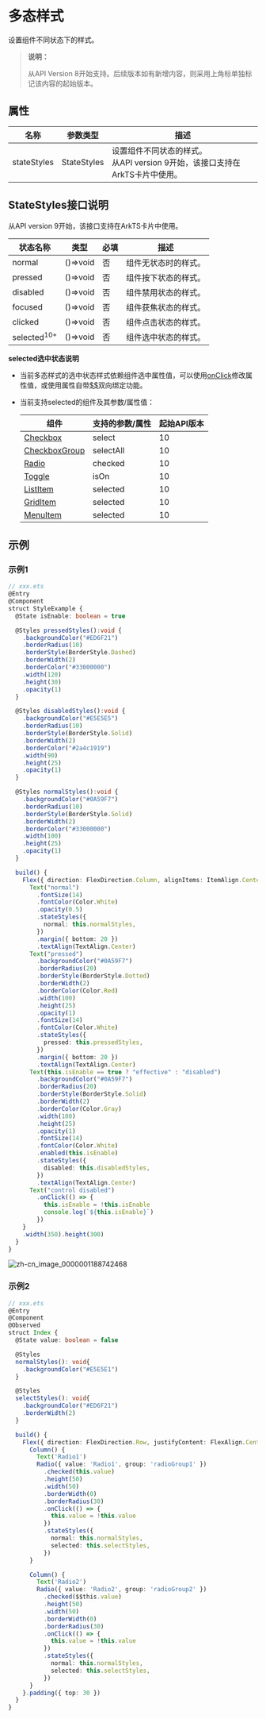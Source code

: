 # 多态样式

设置组件不同状态下的样式。

>  **说明：**
>
>  从API Version 8开始支持。后续版本如有新增内容，则采用上角标单独标记该内容的起始版本。


## 属性

| 名称 | 参数类型 | 描述 |
| -------- | -------- | -------- |
| stateStyles | StateStyles | 设置组件不同状态的样式。<br/>从API version 9开始，该接口支持在ArkTS卡片中使用。 |

## StateStyles接口说明

从API version 9开始，该接口支持在ArkTS卡片中使用。

| 状态名称 | 类型 | 必填 | 描述 |
| -------- | -------- | -------- | -------- |
| normal | ()=&gt;void | 否 | 组件无状态时的样式。 |
| pressed | ()=&gt;void | 否 | 组件按下状态的样式。 |
| disabled | ()=&gt;void | 否 | 组件禁用状态的样式。 |
| focused | ()=&gt;void | 否 | 组件获焦状态的样式。 |
| clicked | ()=&gt;void | 否 | 组件点击状态的样式。 |
| selected<sup>10+</sup> | ()=&gt;void | 否 | 组件选中状态的样式。 |

**selected选中状态说明**

- 当前多态样式的选中状态样式依赖组件选中属性值，可以使用[onClick](ts-universal-events-click.md)修改属性值，或使用属性自带[$$](../../quick-start/arkts-two-way-sync.md)双向绑定功能。

- 当前支持selected的组件及其参数/属性值：

  | 组件                                                         | 支持的参数/属性 | 起始API版本 |
  | ------------------------------------------------------------ | --------------- | ----------- |
  | [Checkbox](ts-basic-components-checkbox.md) | select          | 10          |
  | [CheckboxGroup](ts-basic-components-checkboxgroup.md) | selectAll       | 10          |
  | [Radio](ts-basic-components-radio.md)  | checked         | 10          |
  | [Toggle](ts-basic-components-toggle.md) | isOn            | 10          |
  | [ListItem](ts-container-listitem.md) | selected         | 10          |
  | [GridItem](ts-container-griditem.md) | selected         | 10          |
  | [MenuItem](ts-basic-components-menuitem.md) | selected         | 10          |

## 示例

### 示例1

```ts
// xxx.ets
@Entry
@Component
struct StyleExample {
  @State isEnable: boolean = true

  @Styles pressedStyles():void {
    .backgroundColor("#ED6F21")
    .borderRadius(10)
    .borderStyle(BorderStyle.Dashed)
    .borderWidth(2)
    .borderColor("#33000000")
    .width(120)
    .height(30)
    .opacity(1)
  }

  @Styles disabledStyles():void {
    .backgroundColor("#E5E5E5")
    .borderRadius(10)
    .borderStyle(BorderStyle.Solid)
    .borderWidth(2)
    .borderColor("#2a4c1919")
    .width(90)
    .height(25)
    .opacity(1)
  }

  @Styles normalStyles():void {
    .backgroundColor("#0A59F7")
    .borderRadius(10)
    .borderStyle(BorderStyle.Solid)
    .borderWidth(2)
    .borderColor("#33000000")
    .width(100)
    .height(25)
    .opacity(1)
  }

  build() {
    Flex({ direction: FlexDirection.Column, alignItems: ItemAlign.Center }) {
      Text("normal")
        .fontSize(14)
        .fontColor(Color.White)
        .opacity(0.5)
        .stateStyles({
          normal: this.normalStyles,
        })
        .margin({ bottom: 20 })
        .textAlign(TextAlign.Center)
      Text("pressed")
        .backgroundColor("#0A59F7")
        .borderRadius(20)
        .borderStyle(BorderStyle.Dotted)
        .borderWidth(2)
        .borderColor(Color.Red)
        .width(100)
        .height(25)
        .opacity(1)
        .fontSize(14)
        .fontColor(Color.White)
        .stateStyles({
          pressed: this.pressedStyles,
        })
        .margin({ bottom: 20 })
        .textAlign(TextAlign.Center)
      Text(this.isEnable == true ? "effective" : "disabled")
        .backgroundColor("#0A59F7")
        .borderRadius(20)
        .borderStyle(BorderStyle.Solid)
        .borderWidth(2)
        .borderColor(Color.Gray)
        .width(100)
        .height(25)
        .opacity(1)
        .fontSize(14)
        .fontColor(Color.White)
        .enabled(this.isEnable)
        .stateStyles({
          disabled: this.disabledStyles,
        })
        .textAlign(TextAlign.Center)
      Text("control disabled")
        .onClick(() => {
          this.isEnable = !this.isEnable
          console.log(`${this.isEnable}`)
        })
    }
    .width(350).height(300)
  }
}
```

![zh-cn_image_0000001188742468](figures/zh-cn_image_0000001188742468.gif)

### 示例2

```ts
// xxx.ets
@Entry
@Component
@Observed
struct Index {
  @State value: boolean = false

  @Styles
  normalStyles(): void{
    .backgroundColor("#E5E5E1")
  }

  @Styles
  selectStyles(): void{
    .backgroundColor("#ED6F21")
    .borderWidth(2)
  }

  build() {
    Flex({ direction: FlexDirection.Row, justifyContent: FlexAlign.Center, alignItems: ItemAlign.Center }) {
      Column() {
        Text('Radio1')
        Radio({ value: 'Radio1', group: 'radioGroup1' })
          .checked(this.value)
          .height(50)
          .width(50)
          .borderWidth(0)
          .borderRadius(30)
          .onClick(() => {
            this.value = !this.value
          })
          .stateStyles({
            normal: this.normalStyles,
            selected: this.selectStyles,
          })
      }

      Column() {
        Text('Radio2')
        Radio({ value: 'Radio2', group: 'radioGroup2' })
          .checked($$this.value)
          .height(50)
          .width(50)
          .borderWidth(0)
          .borderRadius(30)
          .onClick(() => {
            this.value = !this.value
          })
          .stateStyles({
            normal: this.normalStyles,
            selected: this.selectStyles,
          })
      }
    }.padding({ top: 30 })
  }
}
```